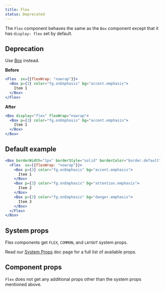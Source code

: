 ```yaml
---
title: Flex
status: Deprecated
---
```


The `Flex` component behaves the same as the `Box` component except that it has `display: flex` set by default.

## Deprecation

Use [Box](/Box) instead.

**Before**

```jsx
<Flex  sx={{flexWrap: "nowrap"}}>
  <Box p={3} color="fg.onEmphasis" bg="accent.emphasis">
    Item 1
  </Box>
</Flex>
```

**After**

```jsx
<Box display="flex" flexWrap="nowrap">
  <Box p={3} color="fg.onEmphasis" bg="accent.emphasis">
    Item 1
  </Box>
</Box>
```

## Default example

```jsx live
<Box borderWidth="1px" borderStyle="solid" borderColor="border.default" width={300} height={300} borderRadius={0}>
  <Flex  sx={{flexWrap: "nowrap"}}>
    <Box p={3} color="fg.onEmphasis" bg="accent.emphasis">
      Item 1
    </Box>
    <Box p={3} color="fg.onEmphasis" bg="attention.emphasis">
      Item 2
    </Box>
    <Box p={3} color="fg.onEmphasis" bg="danger.emphasis">
      Item 3
    </Box>
  </Flex>
</Box>
```

## System props

Flex components get `FLEX`, `COMMON`, and `LAYOUT` system props.

Read our [System Props](/system-props) doc page for a full list of available props.

## Component props

`Flex` does not get any additional props other than the system props mentioned above.
